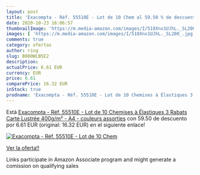 ```yaml
---
layout: post
title: 'Exacompta - Réf. 55510E - Lot de 10 Chem al 59.50 % de descuento'
date: 2020-10-23 16:06:57
thumbnailImage: 'https://m.media-amazon.com/images/I/518Xnx1UJhL._SL200_.jpg'
images: [ 'https://m.media-amazon.com/images/I/518Xnx1UJhL._SL200_.jpg' ]
comments: true
category: ofertas
author: ring
slug: B000WLB5E2
description:
actualPrice: 6.61 EUR
currency: EUR
price: 6.61
comparePrice: 16.32 EUR
inStock: true
prodname: 'Exacompta - Réf. 55510E - Lot de 10 Chemises à Élastiques 3 Rabats Carte Lustrée 400g/m² - A4 - couleurs assorties'
---
```


Está [Exacompta - Réf. 55510E - Lot de 10 Chemises à Élastiques 3 Rabats Carte Lustrée 400g/m² - A4 - couleurs assorties](https://www.amazon.fr/dp/B000WLB5E2/?tag=tolees0d-21) con 59.50 de descuento por 6.61 EUR (original: 16.32 EUR) en el siguiente enlace!

[![Exacompta - Réf. 55510E - Lot de 10 Chem](https://m.media-amazon.com/images/I/518Xnx1UJhL._SL200_.jpg)](https://www.amazon.fr/dp/B000WLB5E2/?tag=tolees0d-21)

[Ver la oferta!!](https://www.amazon.fr/dp/B000WLB5E2/?tag=tolees0d-21)

Links participate in Amazon Associate program and might generate a comission on qualifying sales


